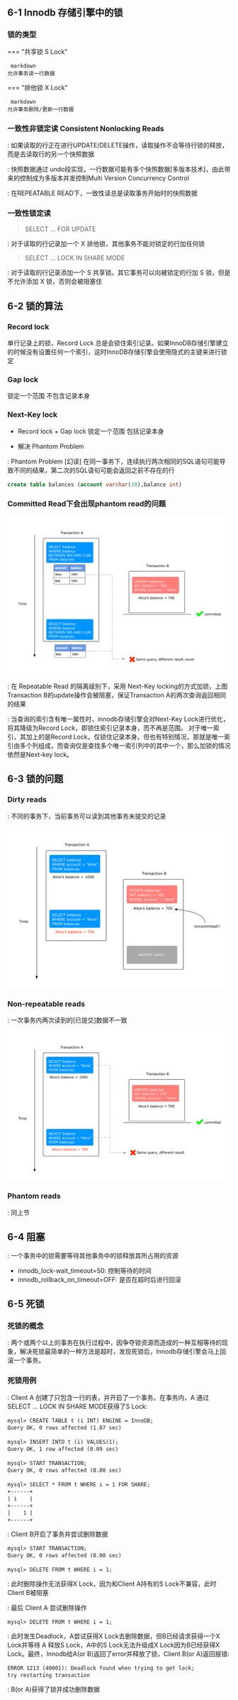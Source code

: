 
## 6-1 Innodb 存储引擎中的锁

### 锁的类型

=== "共享锁 S Lock"

     markdown
    允许事务读一行数据
    

=== "排他锁 X Lock"

     markdown
    允许事务删除/更新一行数据
	

### 一致性非锁定读 Consistent Nonlocking Reads

: 如果读取的行正在进行UPDATE/DELETE操作，读取操作不会等待行锁的释放，而是去读取行的另一个快照数据 

: 快照数据通过 undo段实现，一行数据可能有多个快照数据[多版本技术]，由此带来的控制成为多版本并发控制Multi Version Concurrency Control

:	在REPEATABLE READ下，一致性读总是读取事务开始时的快照数据


### 一致性锁定读

> SELECT ... FOR UPDATE

:	对于读取的行记录加一个 X 排他锁，其他事务不能对锁定的行加任何锁

> SELECT ... LOCK IN SHARE MODE

:	对于读取的行记录添加一个 S 共享锁。其它事务可以向被锁定的行加 S 锁，但是不允许添加 X 锁，否则会被阻塞住

## 6-2 锁的算法

### Record lock

单行记录上的锁，Record Lock 总是会锁住索引记录。如果InnoDB存储引擎建立的时候没有设置任何一个索引，这时InnoDB存储引擎会使用隐式的主键来进行锁定

### Gap lock

锁定一个范围 不包含记录本身

### Next-Key lock

- Record lock + Gap lock 锁定一个范围 包括记录本身

- 解决 Phantom Problem

: Phantom Problem [幻读] 在同一事务下，连续执行两次相同的SQL语句可能导致不同的结果，第二次的SQL语句可能会返回之前不存在的行

```sql
create table balances (account varchar(30),balance int)
```

### Committed Read下会出现phantom read的问题

![](img/phantomread.png)

:   在 Repeatable Read 的隔离级别下，采用 Next-Key locking的方式加锁，上图Transaction B的update操作会被阻塞，保证Transaction A的两次查询返回相同的结果

:   当查询的索引含有唯一属性时，innodb存储引擎会对Next-Key Lock进行优化，将其降级为Record Lock，即锁住索引记录本身，而不再是范围。
    对于唯一索引，其加上的是Record Lock，仅锁住记录本身。但也有特别情况，那就是唯一索引由多个列组成，而查询仅是查找多个唯一索引列中的其中一个，那么加锁的情况依然是Next-key lock。

## 6-3 锁的问题

### Dirty reads

: 不同的事务下，当前事务可以读到其他事务未提交的记录

![](img/dirty_read.png)

### Non-repeatable reads

: 一次事务内两次读到的[已提交]数据不一致

![](img/nonrepeatable_read.png)

### Phantom reads

: 同上节

## 6-4 阻塞

:   一个事务中的锁需要等待其他事务中的锁释放其所占用的资源

- innodb_lock-wait_timeout=50: 控制等待的时间
- innodb_rollback_on_timeout=OFF: 是否在超时后进行回滚

## 6-5 死锁

### 死锁的概念

:   两个或两个以上的事务在执行过程中，因争夺锁资源而造成的一种互相等待的现象，解决死锁最简单的一种方法是超时，发现死锁后，Innodb存储引擎会马上回滚一个事务。

### 死锁用例

:   Client A 创建了只包含一行的表，并开启了一个事务。在事务内，A 通过 SELECT ... LOCK IN SHARE MODE获得了S Lock:

```mysql
mysql> CREATE TABLE t (i INT) ENGINE = InnoDB;
Query OK, 0 rows affected (1.07 sec)

mysql> INSERT INTO t (i) VALUES(1);
Query OK, 1 row affected (0.09 sec)

mysql> START TRANSACTION;
Query OK, 0 rows affected (0.00 sec)

mysql> SELECT * FROM t WHERE i = 1 FOR SHARE;
+------+
| i    |
+------+
|    1 |
+------+
```

:   Client B开启了事务并尝试删除数据

```mysql
mysql> START TRANSACTION;
Query OK, 0 rows affected (0.00 sec)

mysql> DELETE FROM t WHERE i = 1;
```

:   此时删除操作无法获得X Lock，因为和Client A持有的S Lock不兼容，此时Client B被阻塞

:   最后 Client A 尝试删除操作

```mysql
mysql> DELETE FROM t WHERE i = 1;
```

:   此时发生Deadlock，A尝试获得X Lock去删除数据，但B已经请求获得一个X Lock并等待 A 释放S Lock，A中的S Lock无法升级成X Lock因为B已经获得X Lock。最终，Innodb给A(or B)返回了error并释放了锁，Client B(or A)返回报错:

```mysql
ERROR 1213 (40001): Deadlock found when trying to get lock;
try restarting transaction
```

:  B(or A)获得了锁并成功删除数据
